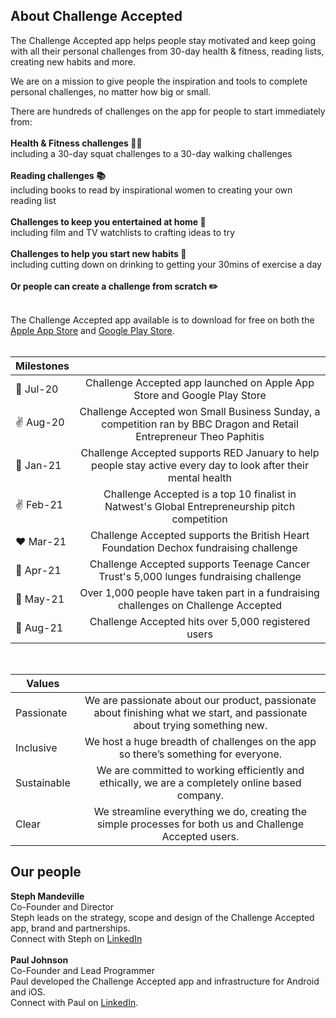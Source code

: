 
    
## About Challenge Accepted

The Challenge Accepted app helps people stay motivated and keep going with all their personal challenges from 30-day health & fitness, reading lists, creating new habits and more.  

We are on a mission to give people the inspiration and tools to complete personal challenges, no matter how big or small. <br/>

There are hundreds of challenges on the app for people to start immediately from: <br/><br/>
**Health & Fitness challenges 🤸‍♀️**<br/>
including a 30-day squat challenges to a 30-day walking challenges<br/><br/>
**Reading challenges 📚**<br/>
including books to read by inspirational women to creating your own reading list<br/><br/>
**Challenges to keep you entertained at home 🧘**<br/>
including film and TV watchlists to crafting ideas to try<br/><br/>
**Challenges to help you start new habits 🌱**<br/>
including cutting down on drinking to getting your 30mins of exercise a day<br/><br/>
**Or people can create a challenge from scratch ✏️** <br/><br/>

The Challenge Accepted app available is to download for free on both the <a href='https://apps.apple.com/us/app/id1517580212'>Apple App Store</a> and <a href='https://play.google.com/store/apps/details?id=com.challengeaccepted.challengeacceptedapp&hl=en_GB'>Google Play Store</a>. <br/><br/>

| Milestones  |  |
| ------------- |:-------------:|
| 🚀 Jul-20   | Challenge Accepted app launched on Apple App Store and Google Play Store |
| ✌️ Aug-20  | Challenge Accepted won Small Business Sunday, a competition ran by BBC Dragon and Retail Entrepreneur Theo Paphitis  |
| 🏃️ Jan-21  | Challenge Accepted supports RED January to help people stay active every day to look after their mental health    |
| ✌️ Feb-21   | Challenge Accepted is a top 10 finalist in Natwest's Global Entrepreneurship pitch competition    |
| ❤️ Mar-21   | Challenge Accepted supports the British Heart Foundation Dechox fundraising challenge    |
| 💚 Apr-21   | Challenge Accepted supports Teenage Cancer Trust's 5,000 lunges fundraising challenge    |
| 👏 May-21   | Over 1,000 people have taken part in a fundraising challenges on Challenge Accepted    |
| 🌱 Aug-21   | Challenge Accepted hits over 5,000 registered users     |

<br/>

| Values |  |
| ------------- |:-------------:|
| Passionate   | We are passionate about our product, passionate about finishing what we start, and passionate about trying something new.|
| Inclusive   | We host a huge breadth of challenges on the app so there’s something for everyone.  |
| Sustainable   | We are committed to working efficiently and ethically, we are a completely online based company.     |
| Clear   | We streamline everything we do, creating the simple processes for both us and Challenge Accepted users.    |



## Our people
**Steph Mandeville**<br/>
Co-Founder and Director<br/>
Steph leads on the strategy, scope and design of the Challenge Accepted app, brand and partnerships. <br/>
Connect with Steph on <a href='https://www.linkedin.com/in/stephaniemandeville/'>LinkedIn</a> <br/><br/>
**Paul Johnson**<br/>
Co-Founder and Lead Programmer<br/>
Paul developed the Challenge Accepted app and infrastructure for Android and iOS.<br/>
Connect with Paul on <a href='https://www.linkedin.com/in/paulsjohnson91/'>LinkedIn</a>.<br/>